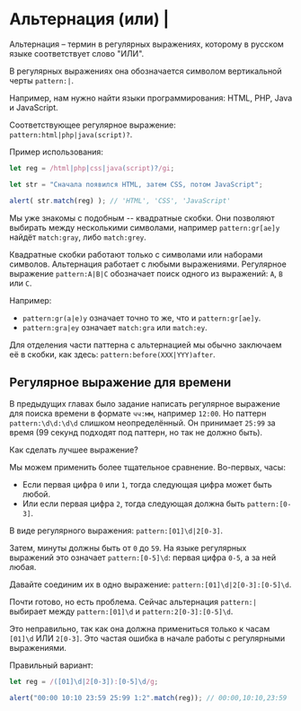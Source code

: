 # Альтернация (или) |

Альтернация – термин в регулярных выражениях, которому в русском языке соответствует слово "ИЛИ". 

В регулярных выражениях она обозначается символом вертикальной черты `pattern:|`.

Например, нам нужно найти языки программирования: HTML, PHP, Java и JavaScript.

Соответствующее регулярное выражение: `pattern:html|php|java(script)?`.

Пример использования:

```js run
let reg = /html|php|css|java(script)?/gi;

let str = "Сначала появился HTML, затем CSS, потом JavaScript";

alert( str.match(reg) ); // 'HTML', 'CSS', 'JavaScript'
```

Мы уже знакомы с подобным -- квадратные скобки. Они позволяют выбирать между несколькими символами, например  `pattern:gr[ae]y` найдёт `match:gray`, либо `match:grey`.

Квадратные скобки работают только с символами или наборами символов. Альтернация работает с любыми выражениями. Регулярное выражение `pattern:A|B|C` обозначает поиск одного из выражений: `A`, `B` или `C`.

Например:

- `pattern:gr(a|e)y` означает точно то же, что и `pattern:gr[ae]y`.
- `pattern:gra|ey` означает `match:gra` или `match:ey`.

Для отделения части паттерна с альтернацией мы обычно заключаем её в скобки, как здесь: `pattern:before(XXX|YYY)after`.

## Регулярное выражение для времени

В предыдущих главах было задание написать регулярное выражение для поиска времени в формате  `чч:мм`, например `12:00`. Но паттерн `pattern:\d\d:\d\d` слишком неопределённый. Он принимает `25:99` за время (99 секунд подходят под паттерн, но так не должно быть).

Как сделать лучшее выражение?

Мы можем применить более тщательное сравнение. Во-первых, часы: 

- Если первая цифра `0` или `1`, тогда следующая цифра может быть любой.
- Или если первая цифра `2`, тогда следующая должна быть `pattern:[0-3]`.

В виде регулярного выражения: `pattern:[01]\d|2[0-3]`.

Затем, минуты должны быть от `0` до `59`. На языке регулярных выражений это означает `pattern:[0-5]\d`: первая цифра `0-5`, а за ней любая.

Давайте соединим их в одно выражение: `pattern:[01]\d|2[0-3]:[0-5]\d`.

Почти готово, но есть проблема. Сейчас альтернация `pattern:|` выбирает между `pattern:[01]\d` и `pattern:2[0-3]:[0-5]\d`.

Это неправильно, так как она должна примениться только к часам `[01]\d` ИЛИ `2[0-3]`. Это частая ошибка в начале работы с регулярными выражениями. 

Правильный вариант:

```js run
let reg = /([01]\d|2[0-3]):[0-5]\d/g;

alert("00:00 10:10 23:59 25:99 1:2".match(reg)); // 00:00,10:10,23:59
```
